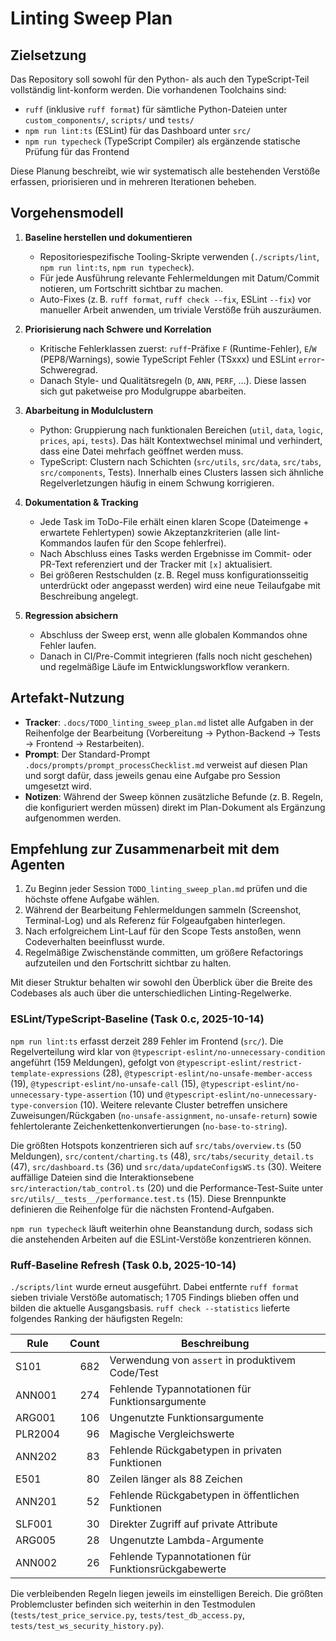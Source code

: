 # Linting Sweep Plan

## Zielsetzung
Das Repository soll sowohl für den Python- als auch den TypeScript-Teil vollständig lint-konform werden. Die vorhandenen Toolchains sind:

- `ruff` (inklusive `ruff format`) für sämtliche Python-Dateien unter `custom_components/`, `scripts/` und `tests/`
- `npm run lint:ts` (ESLint) für das Dashboard unter `src/`
- `npm run typecheck` (TypeScript Compiler) als ergänzende statische Prüfung für das Frontend

Diese Planung beschreibt, wie wir systematisch alle bestehenden Verstöße erfassen, priorisieren und in mehreren Iterationen beheben.

## Vorgehensmodell

1. **Baseline herstellen und dokumentieren**
   - Repositoriespezifische Tooling-Skripte verwenden (`./scripts/lint`, `npm run lint:ts`, `npm run typecheck`).
   - Für jede Ausführung relevante Fehlermeldungen mit Datum/Commit notieren, um Fortschritt sichtbar zu machen.
   - Auto-Fixes (z. B. `ruff format`, `ruff check --fix`, ESLint `--fix`) vor manueller Arbeit anwenden, um triviale Verstöße früh auszuräumen.

2. **Priorisierung nach Schwere und Korrelation**
   - Kritische Fehlerklassen zuerst: `ruff`-Präfixe `F` (Runtime-Fehler), `E`/`W` (PEP8/Warnings), sowie TypeScript Fehler (TSxxx) und ESLint `error`-Schweregrad.
   - Danach Style- und Qualitätsregeln (`D`, `ANN`, `PERF`, …). Diese lassen sich gut paketweise pro Modulgruppe abarbeiten.

3. **Abarbeitung in Modulclustern**
   - Python: Gruppierung nach funktionalen Bereichen (`util`, `data`, `logic`, `prices`, `api`, `tests`). Das hält Kontextwechsel minimal und verhindert, dass eine Datei mehrfach geöffnet werden muss.
   - TypeScript: Clustern nach Schichten (`src/utils`, `src/data`, `src/tabs`, `src/components`, Tests). Innerhalb eines Clusters lassen sich ähnliche Regelverletzungen häufig in einem Schwung korrigieren.

4. **Dokumentation & Tracking**
   - Jede Task im ToDo-File erhält einen klaren Scope (Dateimenge + erwartete Fehlertypen) sowie Akzeptanzkriterien (alle lint-Kommandos laufen für den Scope fehlerfrei).
   - Nach Abschluss eines Tasks werden Ergebnisse im Commit- oder PR-Text referenziert und der Tracker mit `[x]` aktualisiert.
   - Bei größeren Restschulden (z. B. Regel muss konfigurationsseitig unterdrückt oder angepasst werden) wird eine neue Teilaufgabe mit Beschreibung angelegt.

5. **Regression absichern**
   - Abschluss der Sweep erst, wenn alle globalen Kommandos ohne Fehler laufen.
   - Danach in CI/Pre-Commit integrieren (falls noch nicht geschehen) und regelmäßige Läufe im Entwicklungsworkflow verankern.

## Artefakt-Nutzung

- **Tracker**: `.docs/TODO_linting_sweep_plan.md` listet alle Aufgaben in der Reihenfolge der Bearbeitung (Vorbereitung → Python-Backend → Tests → Frontend → Restarbeiten).
- **Prompt**: Der Standard-Prompt `.docs/prompts/prompt_processChecklist.md` verweist auf diesen Plan und sorgt dafür, dass jeweils genau eine Aufgabe pro Session umgesetzt wird.
- **Notizen**: Während der Sweep können zusätzliche Befunde (z. B. Regeln, die konfiguriert werden müssen) direkt im Plan-Dokument als Ergänzung aufgenommen werden.

## Empfehlung zur Zusammenarbeit mit dem Agenten

1. Zu Beginn jeder Session `TODO_linting_sweep_plan.md` prüfen und die höchste offene Aufgabe wählen.
2. Während der Bearbeitung Fehlermeldungen sammeln (Screenshot, Terminal-Log) und als Referenz für Folgeaufgaben hinterlegen.
3. Nach erfolgreichem Lint-Lauf für den Scope Tests anstoßen, wenn Codeverhalten beeinflusst wurde.
4. Regelmäßige Zwischenstände committen, um größere Refactorings aufzuteilen und den Fortschritt sichtbar zu halten.

Mit dieser Struktur behalten wir sowohl den Überblick über die Breite des Codebases als auch über die unterschiedlichen Linting-Regelwerke.

### ESLint/TypeScript-Baseline (Task 0.c, 2025-10-14)

`npm run lint:ts` erfasst derzeit 289 Fehler im Frontend (`src/`). Die Regelverteilung wird klar von `@typescript-eslint/no-unnecessary-condition` angeführt (159 Meldungen), gefolgt von `@typescript-eslint/restrict-template-expressions` (28), `@typescript-eslint/no-unsafe-member-access` (19), `@typescript-eslint/no-unsafe-call` (15), `@typescript-eslint/no-unnecessary-type-assertion` (10) und `@typescript-eslint/no-unnecessary-type-conversion` (10). Weitere relevante Cluster betreffen unsichere Zuweisungen/Rückgaben (`no-unsafe-assignment`, `no-unsafe-return`) sowie fehlertolerante Zeichenkettenkonvertierungen (`no-base-to-string`).

Die größten Hotspots konzentrieren sich auf `src/tabs/overview.ts` (50 Meldungen), `src/content/charting.ts` (48), `src/tabs/security_detail.ts` (47), `src/dashboard.ts` (36) und `src/data/updateConfigsWS.ts` (30). Weitere auffällige Dateien sind die Interaktionsebene `src/interaction/tab_control.ts` (20) und die Performance-Test-Suite unter `src/utils/__tests__/performance.test.ts` (15). Diese Brennpunkte definieren die Reihenfolge für die nächsten Frontend-Aufgaben.

`npm run typecheck` läuft weiterhin ohne Beanstandung durch, sodass sich die anstehenden Arbeiten auf die ESLint-Verstöße konzentrieren können.

### Ruff-Baseline Refresh (Task 0.b, 2025-10-14)

`./scripts/lint` wurde erneut ausgeführt. Dabei entfernte `ruff format` sieben triviale Verstöße automatisch; 1 705 Findings blieben offen und bilden die aktuelle Ausgangsbasis. `ruff check --statistics` lieferte folgendes Ranking der häufigsten Regeln:

| Rule | Count | Beschreibung |
| --- | ---: | --- |
| S101 | 682 | Verwendung von `assert` in produktivem Code/Test |
| ANN001 | 274 | Fehlende Typannotationen für Funktionsargumente |
| ARG001 | 106 | Ungenutzte Funktionsargumente |
| PLR2004 | 96 | Magische Vergleichswerte |
| ANN202 | 83 | Fehlende Rückgabetypen in privaten Funktionen |
| E501 | 80 | Zeilen länger als 88 Zeichen |
| ANN201 | 52 | Fehlende Rückgabetypen in öffentlichen Funktionen |
| SLF001 | 30 | Direkter Zugriff auf private Attribute |
| ARG005 | 28 | Ungenutzte Lambda-Argumente |
| ANN002 | 26 | Fehlende Typannotationen für Funktionsrückgabewerte |

Die verbleibenden Regeln liegen jeweils im einstelligen Bereich. Die größten Problemcluster befinden sich weiterhin in den Testmodulen (`tests/test_price_service.py`, `tests/test_db_access.py`, `tests/test_ws_security_history.py`).

